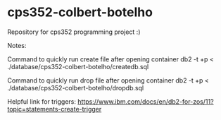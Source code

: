 # cps352-colbert-botelho
Repository for cps352 programming project :)

Notes:

Command to quickly run create file after opening container
db2 -t +p < ./database/cps352-colbert-botelho/createdb.sql

Command to quickly run drop file after opening container
db2 -t +p < ./database/cps352-colbert-botelho/dropdb.sql

Helpful link for triggers:
https://www.ibm.com/docs/en/db2-for-zos/11?topic=statements-create-trigger




